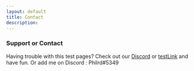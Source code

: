 ```yaml
---
layout: default
title: Contact
description:
---
```


### Support or Contact

Having trouble with this test pages? Check out our [Discord](https://discord.gg/XU3qZQuyvw) or [testLink](https://imgur.com/a/Mu4zwl9) and have fun.
Or add me on Discord : Philrd#5349

